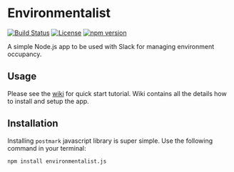 # Environmentalist
[![Build Status](https://travis-ci.org/ibalosh/environmentalist.js.svg?branch=master)](https://travis-ci.org/ibalosh/environmentalist.js)
[![License](http://img.shields.io/badge/license-MIT-blue.svg?style=flat)](http://www.opensource.org/licenses/MIT)
[![npm version](https://badge.fury.io/js/environmentalist.js.svg)](https://badge.fury.io/js/environmentalist.js)

A simple Node.js app to be used with Slack for managing environment occupancy.

## Usage

Please see the [wiki](https://github.com/ibalosh/environmentalist/wiki) for quick start tutorial. Wiki contains all the 
details how to install and setup the app. 

## Installation

Installing `postmark` javascript library is super simple. Use the following command in your terminal:

```bash
npm install environmentalist.js
```

 
